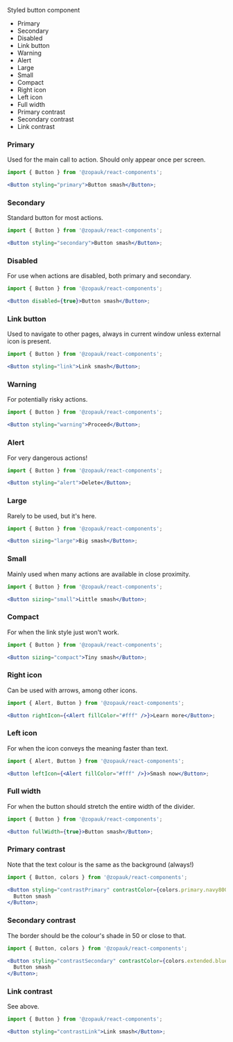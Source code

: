 Styled button component

- Primary
- Secondary
- Disabled
- Link button
- Warning
- Alert
- Large
- Small
- Compact
- Right icon
- Left icon
- Full width
- Primary contrast
- Secondary contrast
- Link contrast

### Primary

Used for the main call to action. Should only appear once per screen.

```jsx
import { Button } from '@zopauk/react-components';

<Button styling="primary">Button smash</Button>;
```

### Secondary

Standard button for most actions.

```jsx
import { Button } from '@zopauk/react-components';

<Button styling="secondary">Button smash</Button>;
```

### Disabled

For use when actions are disabled, both primary and secondary.

```jsx
import { Button } from '@zopauk/react-components';

<Button disabled={true}>Button smash</Button>;
```

### Link button

Used to navigate to other pages, always in current window unless external icon is present.

```jsx
import { Button } from '@zopauk/react-components';

<Button styling="link">Link smash</Button>;
```

### Warning

For potentially risky actions.

```jsx
import { Button } from '@zopauk/react-components';

<Button styling="warning">Proceed</Button>;
```

### Alert

For very dangerous actions!

```jsx
import { Button } from '@zopauk/react-components';

<Button styling="alert">Delete</Button>;
```

### Large

Rarely to be used, but it's here.

```jsx
import { Button } from '@zopauk/react-components';

<Button sizing="large">Big smash</Button>;
```

### Small

Mainly used when many actions are available in close proximity.

```jsx
import { Button } from '@zopauk/react-components';

<Button sizing="small">Little smash</Button>;
```

### Compact

For when the link style just won't work.

```jsx
import { Button } from '@zopauk/react-components';

<Button sizing="compact">Tiny smash</Button>;
```

### Right icon

Can be used with arrows, among other icons.

```jsx
import { Alert, Button } from '@zopauk/react-components';

<Button rightIcon={<Alert fillColor="#fff" />}>Learn more</Button>;
```

### Left icon

For when the icon conveys the meaning faster than text.

```jsx
import { Alert, Button } from '@zopauk/react-components';

<Button leftIcon={<Alert fillColor="#fff" />}>Smash now</Button>;
```

### Full width

For when the button should stretch the entire width of the divider.

```jsx
import { Button } from '@zopauk/react-components';

<Button fullWidth={true}>Button smash</Button>;
```

### Primary contrast

Note that the text colour is the same as the background (always!)

```jsx { "props": { "style": { "backgroundColor": "#141E64" } } }
import { Button, colors } from '@zopauk/react-components';

<Button styling="contrastPrimary" contrastColor={colors.primary.navy800}>
  Button smash
</Button>;
```

### Secondary contrast

The border should be the colour's shade in 50 or close to that.

```jsx { "props": { "style": { "backgroundColor": "#141E64" } } }
import { Button, colors } from '@zopauk/react-components';

<Button styling="contrastSecondary" contrastColor={colors.extended.blue25}>
  Button smash
</Button>;
```

### Link contrast

See above.

```jsx { "props": { "style": { "backgroundColor": "#141E64" } } }
import { Button } from '@zopauk/react-components';

<Button styling="contrastLink">Link smash</Button>;
```
